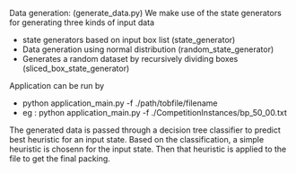 Data generation: (generate_data.py)
We make use of the state generators for generating three kinds of input data
- state generators based on input box list (state_generator)
- Data generation using normal distribution (random_state_generator)
- Generates a random dataset by recursively dividing boxes (sliced_box_state_generator)

Application can be run by 
- python application_main.py -f ./path/tobfile/filename 
- eg : python application_main.py -f ./CompetitionInstances/bp_50_00.txt

The generated data is passed through a decision tree classifier to predict best heuristic for an input state. Based on the classification, a simple heuristic is chosenn for the input state. Then that heuristic is applied to the file to get the final packing.
